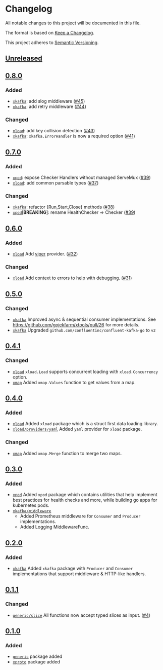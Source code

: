 # Changelog

All notable changes to this project will be documented in this file.

The format is based on [Keep a Changelog](https://keepachangelog.com/en/1.0.0/).

This project adheres to [Semantic Versioning](https://semver.org/spec/v2.0.0.html).

## [Unreleased]

## [0.8.0]

### Added

- [`xkafka`](./xkafka): add slog middleware ([#45](https://github.com/gojekfarm/xtools/pull/45))
- [`xkafka`](./xkafka): add retry middleware ([#44](https://github.com/gojekfarm/xtools/pull/44))

### Changed

- [`xload`](./xload): add key collision detection ([#43](https://github.com/gojekfarm/xtools/pull/43))
- [`xkafka`](./xkafka): `xkafka.ErrorHandler` is now a required option ([#41](https://github.com/gojekfarm/xtools/pull/41))

## [0.7.0]

### Added

- [`xpod`](./xpod): expose Checker Handlers without managed
  ServeMux ([#39](https://github.com/gojekfarm/xtools/pull/39))
- [`xload`](./xload): add common parsable types ([#37](https://github.com/gojekfarm/xtools/pull/37))

### Changed

- [`xkafka`](./xkafka): refactor {Run,Start,Close} methods ([#38](https://github.com/gojekfarm/xtools/pull/38))
- [`xpod`](./xpod)[**BREAKING**]: rename HealthChecker => Checker ([#39](https://github.com/gojekfarm/xtools/pull/39))

## [0.6.0]

### Added

- [`xload`](./xload) Add [viper](https://github.com/spf13/viper)
  provider. ([#32](https://github.com/gojekfarm/xtools/pull/32))

### Changed

- [`xload`](./xload) Add context to errors to help with debugging. ([#31](https://github.com/gojekfarm/xtools/pull/31))

## [0.5.0]

### Changed

- [`xkafka`](./xkafka) Improved async & sequential consumer implementations.
  See https://github.com/gojekfarm/xtools/pull/26 for more details.
- [`xkafka`](./xkafka) Upgraded `github.com/confluentinc/confluent-kafka-go` to `v2`

## [0.4.1]

### Changed

- [`xload`](./xload) `xload.Load` supports concurrent loading with `xload.Concurrency` option.
- [`xmap`](./xmap) Added `xmap.Values` function to get values from a map.

## [0.4.0]

### Added

- [`xload`](./xload) Added `xload` package which is a struct first data loading library.
- [`xload/providers/yaml`](./xload/providers/yaml) Added `yaml` provider for `xload` package.

### Changed

- [`xmap`](./xmap) Added `xmap.Merge` function to merge two maps.

## [0.3.0]

### Added

- [`xpod`](./xpod) Added `xpod` package which contains utilities that help implement best practices for health checks
  and more, while building go apps for kubernetes pods.
- [`xkafka/middleware`](./xkafka/middleware)
  - Added Prometheus middleware for `Consumer` and `Producer` implementations.
  - Added Logging MiddlewareFunc.

## [0.2.0]

### Added

- [`xkafka`](./xkafka) Added `xkafka` package with `Producer` and `Consumer` implementations that support middleware &
  HTTP-like handlers.

## [0.1.1]

### Changed

- [`generic/slice`](./generic/slice) All functions now accept typed slices as
  input. ([#4](https://github.com/gojekfarm/xtools/pull/4))

## [0.1.0]

### Added

- [`generic`](./generic) package added
- [`xproto`](./xproto) package added

[Unreleased]: https://github.com/gojekfarm/xtools/compare/v0.8.0...HEAD
[0.8.0]: https://github.com/gojekfarm/xtools/releases/tag/v0.8.0
[0.7.0]: https://github.com/gojekfarm/xtools/releases/tag/v0.7.0
[0.6.0]: https://github.com/gojekfarm/xtools/releases/tag/v0.6.0
[0.5.0]: https://github.com/gojekfarm/xtools/releases/tag/v0.5.0
[0.4.1]: https://github.com/gojekfarm/xtools/releases/tag/v0.4.1
[0.4.0]: https://github.com/gojekfarm/xtools/releases/tag/v0.4.0
[0.3.0]: https://github.com/gojekfarm/xtools/releases/tag/v0.3.0
[0.2.0]: https://github.com/gojekfarm/xtools/releases/tag/v0.2.0
[0.1.1]: https://github.com/gojekfarm/xtools/releases/tag/v0.1.1
[0.1.0]: https://github.com/gojekfarm/xtools/releases/tag/v0.1.0
